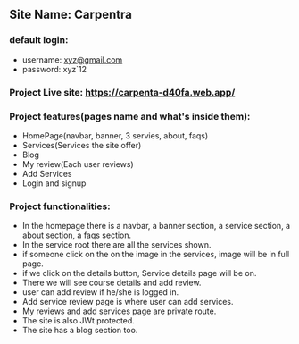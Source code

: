 ## Site Name: Carpentra
### default login:
 - username: xyz@gmail.com
 - password: xyz`12

### Project Live site: https://carpenta-d40fa.web.app/

### Project features(pages name and what's inside them):

- HomePage(navbar, banner, 3 servies, about, faqs)
- Services(Services the site offer)
- Blog
- My review(Each user reviews)
- Add Services
- Login and signup

### Project functionalities:

- In the homepage there is a navbar, a banner section, a service section, a about section, a faqs section.
- In the service root there are all the services shown.
- if someone click on the on the image in the services, image will be in full page.
- if we click on the details button, Service details page will be on.
- There we will see course details and add review.
- user can add review if he/she is logged in.
- Add service review page is where user can add services.
- My reviews and add services page are private route.
- The site is also JWt protected.
- The site has a blog section too.
